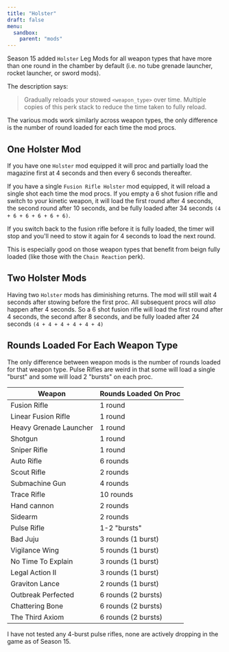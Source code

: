 ```yaml
---
title: "Holster"
draft: false
menu:
  sandbox:
    parent: "mods"
---
```


Season 15 added `Holster` Leg Mods for all weapon types that have more than one round in the chamber by default (i.e. no tube grenade launcher, rocket launcher, or sword mods).

The description says:

> Gradually reloads your stowed `<weapon_type>` over time.  Multiple copies of this perk stack to reduce the time taken to fully reload.

The various mods work similarly across weapon types, the only difference is the number of round loaded for each time the mod procs.

## One Holster Mod

If you have one `Holster` mod equipped it will proc and partially load the magazine first at 4 seconds and then every 6 seconds thereafter.

If you have a single `Fusion Rifle Holster` mod equipped, it will reload a single shot each time the mod procs. If you empty a 6 shot fusion rifle and switch to your kinetic weapon, it will load the first round after 4 seconds, the second round after 10 seconds, and be fully loaded after 34 seconds `(4 + 6 + 6 + 6 + 6 + 6)`.

If you switch back to the fusion rifle before it is fully loaded, the timer will stop and you'll need to stow it again for 4 seconds to load the next round.

This is especially good on those weapon types that benefit from beign fully loaded (like those with the `Chain Reaction` perk).

## Two Holster Mods

Having two `Holster` mods has diminishing returns.  The mod will still wait 4 seconds after stowing before the first proc.  All subsequent procs will _also_ happen after 4 seconds.  So a 6 shot fusion rifle will load the first round after 4 seconds, the second after 8 seconds, and be fully loaded after 24 seconds `(4 + 4 + 4 + 4 + 4 + 4)`

## Rounds Loaded For Each Weapon Type

The only difference between weapon mods is the number of rounds loaded for that weapon type.  Pulse Rifles are weird in that some will load a single "burst" and some will load 2 "bursts" on each proc.  

|Weapon|Rounds Loaded On Proc|
|----|------------|
|Fusion Rifle|1 round|
|Linear Fusion Rifle|1 round|
|Heavy Grenade Launcher |1 round|
|Shotgun|1 round|
|Sniper Rifle|1 round|
|Auto Rifle|6 rounds|
|Scout Rifle|2 rounds|
|Submachine Gun|4 rounds|
|Trace Rifle|10 rounds|
|Hand cannon|2 rounds|
|Sidearm|2 rounds|
|Pulse Rifle|1-2 "bursts"|
|Bad Juju|3 rounds (1 burst)|
|Vigilance Wing|5 rounds (1 burst)|
|No Time To Explain|3 rounds (1 burst)|
|Legal Action II|3 rounds (1 burst)|
|Graviton Lance|2 rounds (1 burst)|
|Outbreak Perfected|6 rounds (2 bursts)|
|Chattering Bone|6 rounds (2 bursts)|
|The Third Axiom|6 rounds (2 bursts)|

I have not tested any 4-burst pulse rifles, none are actively dropping in the game as of Season 15.
